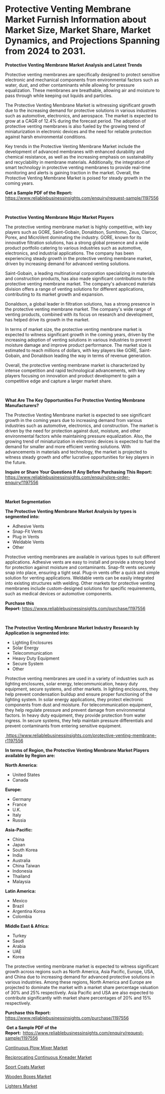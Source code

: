 <p><h1>Protective Venting Membrane Market Furnish Information about Market Size, Market Share, Market Dynamics, and Projections Spanning from 2024 to 2031.</h1></p><p><strong>Protective Venting Membrane Market Analysis and Latest Trends</strong></p>
<p><p>Protective venting membranes are specifically designed to protect sensitive electronic and mechanical components from environmental factors such as water, dust, and other contaminants while allowing for pressure equalization. These membranes are breathable, allowing air and moisture to pass through while keeping out liquids and particles.</p><p>The Protective Venting Membrane Market is witnessing significant growth due to the increasing demand for protective solutions in various industries such as automotive, electronics, and aerospace. The market is expected to grow at a CAGR of 12.4% during the forecast period. The adoption of protective venting membranes is also fueled by the growing trend of miniaturization in electronic devices and the need for reliable protection against harsh environmental conditions.</p><p>Key trends in the Protective Venting Membrane Market include the development of advanced membranes with enhanced durability and chemical resistance, as well as the increasing emphasis on sustainability and recyclability in membrane materials. Additionally, the integration of smart technology in protective venting membranes to provide real-time monitoring and alerts is gaining traction in the market. Overall, the Protective Venting Membrane Market is poised for steady growth in the coming years.</p></p>
<p><strong>Get a Sample PDF of the Report:&nbsp;</strong> <a href="https://www.reliablebusinessinsights.com/enquiry/request-sample/1197556">https://www.reliablebusinessinsights.com/enquiry/request-sample/1197556</a></p>
<p>&nbsp;</p>
<p><strong>Protective Venting Membrane Major Market Players</strong></p>
<p><p>The protective venting membrane market is highly competitive, with key players such as GORE, Saint-Gobain, Donaldson, Sumitomo, Zeus, Clarcor, Porex, and MicroVent dominating the industry. GORE, known for its innovative filtration solutions, has a strong global presence and a wide product portfolio catering to various industries such as automotive, electronics, and industrial applications. The company has been experiencing steady growth in the protective venting membrane market, driven by increasing demand for advanced venting solutions.</p><p>Saint-Gobain, a leading multinational corporation specializing in materials and construction products, has also made significant contributions to the protective venting membrane market. The company's advanced materials division offers a range of venting solutions for different applications, contributing to its market growth and expansion.</p><p>Donaldson, a global leader in filtration solutions, has a strong presence in the protective venting membrane market. The company's wide range of venting products, combined with its focus on research and development, has helped drive its growth in the market.</p><p>In terms of market size, the protective venting membrane market is expected to witness significant growth in the coming years, driven by the increasing adoption of venting solutions in various industries to prevent moisture damage and improve product performance. The market size is estimated to reach millions of dollars, with key players like GORE, Saint-Gobain, and Donaldson leading the way in terms of revenue generation.</p><p>Overall, the protective venting membrane market is characterized by intense competition and rapid technological advancements, with key players focusing on innovation and product development to gain a competitive edge and capture a larger market share.</p></p>
<p>&nbsp;</p>
<p><strong>What Are The Key Opportunities For Protective Venting Membrane Manufacturers?</strong></p>
<p><p>The Protective Venting Membrane market is expected to see significant growth in the coming years due to increasing demand from various industries such as automotive, electronics, and construction. The market is driven by the need for protection against dust, moisture, and other environmental factors while maintaining pressure equalization. Also, the growing trend of miniaturization in electronic devices is expected to fuel the demand for smaller and more efficient venting solutions. With advancements in materials and technology, the market is projected to witness steady growth and offer lucrative opportunities for key players in the future.</p></p>
<p><strong>Inquire or Share Your Questions If Any Before Purchasing This Report:</strong> <a href="https://www.reliablebusinessinsights.com/enquiry/pre-order-enquiry/1197556">https://www.reliablebusinessinsights.com/enquiry/pre-order-enquiry/1197556</a></p>
<p>&nbsp;</p>
<p><strong>Market Segmentation</strong></p>
<p><strong>The Protective Venting Membrane Market Analysis by types is segmented into:</strong></p>
<p><ul><li>Adhesive Vents</li><li>Snap-Fit Vents</li><li>Plug in Vents</li><li>Weldable Vents</li><li>Other</li></ul></p>
<p><p>Protective venting membranes are available in various types to suit different applications. Adhesive vents are easy to install and provide a strong bond for protection against moisture and contaminants. Snap-fit vents securely snap into place, ensuring a tight seal. Plug-in vents offer a quick and simple solution for venting applications. Weldable vents can be easily integrated into existing structures with welding. Other markets for protective venting membranes include custom-designed solutions for specific requirements, such as medical devices or automotive components.</p></p>
<p><strong>Purchase this Report:&nbsp;</strong><a href="https://www.reliablebusinessinsights.com/purchase/1197556">https://www.reliablebusinessinsights.com/purchase/1197556</a></p>
<p>&nbsp;</p>
<p><strong>The Protective Venting Membrane Market Industry Research by Application is segmented into:</strong></p>
<p><ul><li>Lighting Enclosures</li><li>Solar Energy</li><li>Telecommunication</li><li>Heavy Duty Equipment</li><li>Secure System</li><li>Other</li></ul></p>
<p><p>Protective venting membranes are used in a variety of industries such as lighting enclosures, solar energy, telecommunication, heavy duty equipment, secure systems, and other markets. In lighting enclosures, they help prevent condensation buildup and ensure proper functioning of the lighting system. In solar energy applications, they protect electronic components from dust and moisture. For telecommunication equipment, they help regulate pressure and prevent damage from environmental factors. In heavy duty equipment, they provide protection from water ingress. In secure systems, they help maintain pressure differentials and prevent contaminants from entering sensitive equipment.</p></p>
<p><a href="https://www.reliablebusinessinsights.com/protective-venting-membrane-r1197556">&nbsp;https://www.reliablebusinessinsights.com/protective-venting-membrane-r1197556</a></p>
<p><strong>In terms of Region, the Protective Venting Membrane Market Players available by Region are:</strong></p>
<p>
    <p> <strong> North America: </strong>
        <ul>
            <li>United States</li>
            <li>Canada</li>
        </ul>
        </p> 
    <p> <strong> Europe: </strong>
        <ul>
            <li>Germany</li>
            <li>France</li>
            <li>U.K.</li>
            <li>Italy</li>
            <li>Russia</li>
        </ul>
        </p> 
    <p> <strong> Asia-Pacific: </strong>
        <ul>
            <li>China</li>
            <li>Japan</li>
            <li>South Korea</li>
            <li>India</li>
            <li>Australia</li>
            <li>China Taiwan</li>
            <li>Indonesia</li>
            <li>Thailand</li>
            <li>Malaysia</li>
        </ul>
        </p> 
    <p> <strong> Latin America: </strong>
        <ul>
            <li>Mexico</li>
            <li>Brazil</li>
            <li>Argentina Korea</li>
            <li>Colombia</li>
        </ul>
        </p> 
    <p> <strong> Middle East & Africa: </strong>
        <ul>
            <li>Turkey</li>
            <li>Saudi</li>
            <li>Arabia</li>
            <li>UAE</li>
            <li>Korea</li>
        </ul>
    </p>
    </p>
<p><p>The protective venting membrane market is expected to witness significant growth across regions such as North America, Asia Pacific, Europe, USA, and China due to increasing demand for advanced protective solutions in various industries. Among these regions, North America and Europe are projected to dominate the market with a market share percentage valuation of 30% and 25% respectively. Asia Pacific and USA are also expected to contribute significantly with market share percentages of 20% and 15% respectively.</p></p>
<p><strong>Purchase this Report: </strong><a href="https://www.reliablebusinessinsights.com/purchase/1197556">https://www.reliablebusinessinsights.com/purchase/1197556</a></p>
<p>&nbsp;<strong>Get a Sample PDF of the Report:&nbsp;&nbsp;</strong><a href="https://www.reliablebusinessinsights.com/enquiry/request-sample/1197556">https://www.reliablebusinessinsights.com/enquiry/request-sample/1197556</a></p>
<p><strong></strong></p>
<p><p><a href="https://github.com/AmbushAL/Market-Research-Report-List-1/blob/main/continuous-plow-mixer-market.md">Continuous Plow Mixer Market</a></p><p><a href="https://github.com/gikababa4/Market-Research-Report-List-1/blob/main/reciprocating-continuous-kneader-market.md">Reciprocating Continuous Kneader Market</a></p><p><a href="https://medium.com/@alicemcglynn2022/sport-coats-market-forecasts-market-trends-and-impact-analysis-2024-2031-81430b938dbc">Sport Coats Market</a></p><p><a href="https://medium.com/@glovaamccray/wooden-boxes-market-share-size-trends-industry-analysis-report-by-application-retail-be5f4aa6a40e">Wooden Boxes Market</a></p><p><a href="https://medium.com/@cpierre31945/lighters-industry-analysis-report-its-market-size-growing-with-a-cagr-of-14-by-applications-84056e702ba0">Lighters Market</a></p></p>